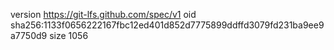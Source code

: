 version https://git-lfs.github.com/spec/v1
oid sha256:1133f0656222167fbc12ed401d852d7775899ddffd3079fd231ba9ee9a7750d9
size 1056
